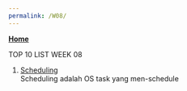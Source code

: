 ```yaml
---
permalink: /W08/
---
```

[**Home**](https://nadhirarafik.github.io/os211/)

TOP 10 LIST WEEK 08

1. [Scheduling](https://www.guru99.com/process-scheduling)<br>
Scheduling adalah OS task yang men-schedule
